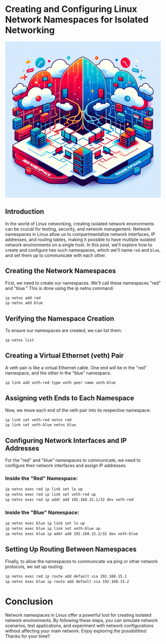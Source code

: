 


# Creating and Configuring Linux Network Namespaces for Isolated Networking

![Logo](./Linux_network_namespaces.png)

## Introduction

In the world of Linux networking, creating isolated network environments can be crucial for testing, security, and network management. Network namespaces in Linux allow us to compartmentalize network interfaces, IP addresses, and routing tables, making it possible to have multiple isolated network environments on a single host. In this post, we'll explore how to create and configure two such namespaces, which we'll name `red` and `blue`, and set them up to communicate with each other.

## Creating the Network Namespaces

First, we need to create our namespaces. We'll call these namespaces "red" and "blue." This is done using the ip netns command.

```bash
ip netns add red
ip netns add blue
```

## Verifying the Namespace Creation

To ensure our namespaces are created, we can list them:

```bash
ip netns list
```

## Creating a Virtual Ethernet (veth) Pair

A veth pair is like a virtual Ethernet cable. One end will be in the "red" namespace, and the other in the "blue" namespace.

```bash
ip link add veth-red type veth peer name veth-blue
```

## Assigning veth Ends to Each Namespace

Now, we move each end of the veth pair into its respective namespace:

```bash
ip link set veth-red netns red
ip link set veth-blue netns blue
```
## Configuring Network Interfaces and IP Addresses

For the "red" and "blue" namespaces to communicate, we need to configure their network interfaces and assign IP addresses.

### Inside the "Red" Namespace:
```bash
ip netns exec red ip link set lo up
ip netns exec red ip link set veth-red up
ip netns exec red ip addr add 192.168.15.1/32 dev veth-red
```

### Inside the "Blue" Namespace:
```bash
ip netns exec blue ip link set lo up
ip netns exec blue ip link set veth-blue up
ip netns exec blue ip addr add 192.168.15.2/32 dev veth-blue
```

## Setting Up Routing Between Namespaces

Finally, to allow the namespaces to communicate via ping or other network protocols, we set up routing:

```bash
ip netns exec red ip route add default via 192.168.15.1
ip netns exec blue ip route add default via 192.168.15.2
```

# Conclusion

Network namespaces in Linux offer a powerful tool for creating isolated network environments. By following these steps, you can simulate network scenarios, test applications, and experiment with network configurations without affecting your main network. Enjoy exploring the possibilities! Thanks for your time!!
